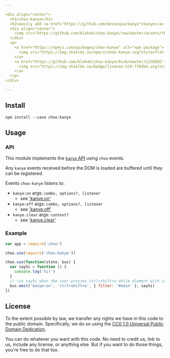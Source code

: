 ```yaml
---

<div align="center">
  <h1>choo-kanye</h1>
  <h2>easily add <a href="https://github.com/bevacqua/kanye">kanye</a> keyboard shortcuts to your choo app</h2>
  <div align="center">
    <img src="https://github.com/blahah/choo-kanye/raw/master/assets/the-best.gif" />
  </div>
  <p>
    <a href="https://npmjs.com/packages/choo-kanye" alt="npm package">
      <img src="https://img.shields.io/npm/v/choo-kanye.svg?style=flat-square">
    </a>
    <a href="https://github.com/blahah/choo-kanye/blob/master/LICENSE" alt="CC0 public domain">
      <img src="https://img.shields.io/badge/license-CC0-ff69b4.svg?style=flat-square">
    </a>
  </p>
</div>

---
```


## Install

```
npm install --save choo-kanye
```

## Usage

### API

This module implements the [`kanye` API](https://github.com/bevacqua/kanye) using `choo` events.

Any `kanye` events received before the DOM is loaded are buffered until they can be registered.

Events `choo-kanye` listens to:

- `kanye:on` args: `combo, options?, listener`
  - see ['kanye.on'](https://github.com/bevacqua/kanye#kanyeoncombo-options-listener)
- `kanye:off` args: `combo, options?, listener`
  - see ['kanye.off'](https://github.com/bevacqua/kanye#kanyeoffcombo-options-listener)
- `kanye.clear` args: `context?`
  - see ['kanye.clear'](https://github.com/bevacqua/kanye#kanyeclearcontext)


### Example

``` js
var app = require('choo')

choo.use(require('choo-kanye'))

choo.use(function(state, bus) {
  var sayhi = function () {
    console.log('hi!')
  }
  // run sayhi when the user presses ctrl+shift+a while element with id 'main' is the target
  bus.emit('kanye:on', 'ctrl+shift+a', { filter: '#main' }, sayhi)
})
```

## License

To the extent possible by law, we transfer any rights we have in this code to the public domain. Specifically, we do so using the [CC0 1.0 Universal Public Domain Dedication](https://creativecommons.org/publicdomain/zero/1.0/).

You can do whatever you want with this code. No need to credit us, link to us, include any license, or anything else. But if you want to do those things, you're free to do that too.
